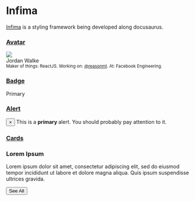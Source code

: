 # Infima

[Infima](https://infima.dev/) is a styling framework being developed along docusaurus.

### [Avatar](https://infima.dev/docs/components/avatar)

<div className="avatar avatar--vertical">
  <img
    className="avatar__photo avatar__photo--xl"
    src="https://avatars1.githubusercontent.com/u/977348?s=460&v=4" />
  <div className="avatar__intro">
    <div className="avatar__name">Jordan Walke</div>
    <small className="avatar__subtitle">
      Maker of things: ReactJS. Working on:
      <a href="https://twitter.com/reasonml">@reasonml</a>. At: Facebook
      Engineering.
    </small>
  </div>
</div>

### [Badge](https://infima.dev/docs/components/badge)

<span className="badge badge--primary">Primary</span>



### [Alert](https://infima.dev/docs/components/alert)

<div className="alert alert--primary" role="alert">
  <button aria-label="Close" className="clean-btn close" type="button">
    <span aria-hidden="true">&times;</span>
  </button>
  This is a
  <strong> primary </strong>
  alert. You should probably pay attention to it.
</div>

### [Cards](https://infima.dev/docs/components/card)

<div className="card-demo">
  <div className="card">
    <div className="card__header">
      <h3>Lorem Ipsum</h3>
    </div>
    <div className="card__body">
      <p>
        Lorem ipsum dolor sit amet, consectetur adipiscing elit, sed do eiusmod
        tempor incididunt ut labore et dolore magna aliqua. Quis ipsum
        suspendisse ultrices gravida.
      </p>
    </div>
    <div className="card__footer">
      <button className="button button--secondary button--block">See All</button>
    </div>
  </div>
</div>